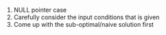 1. NULL pointer case
2. Carefully consider the input conditions that is given
3. Come up with the sub-optimal/naive solution first
